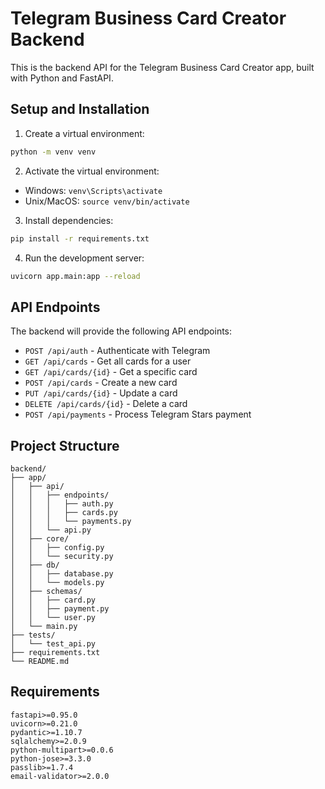 # Telegram Business Card Creator Backend

This is the backend API for the Telegram Business Card Creator app, built with Python and FastAPI.

## Setup and Installation

1. Create a virtual environment:
```bash
python -m venv venv
```

2. Activate the virtual environment:
- Windows: `venv\Scripts\activate`
- Unix/MacOS: `source venv/bin/activate`

3. Install dependencies:
```bash
pip install -r requirements.txt
```

4. Run the development server:
```bash
uvicorn app.main:app --reload
```

## API Endpoints

The backend will provide the following API endpoints:

- `POST /api/auth` - Authenticate with Telegram
- `GET /api/cards` - Get all cards for a user
- `GET /api/cards/{id}` - Get a specific card
- `POST /api/cards` - Create a new card
- `PUT /api/cards/{id}` - Update a card
- `DELETE /api/cards/{id}` - Delete a card
- `POST /api/payments` - Process Telegram Stars payment

## Project Structure

```
backend/
├── app/
│   ├── api/
│   │   ├── endpoints/
│   │   │   ├── auth.py
│   │   │   ├── cards.py
│   │   │   └── payments.py
│   │   └── api.py
│   ├── core/
│   │   ├── config.py
│   │   └── security.py
│   ├── db/
│   │   ├── database.py
│   │   └── models.py
│   ├── schemas/
│   │   ├── card.py
│   │   ├── payment.py
│   │   └── user.py
│   └── main.py
├── tests/
│   └── test_api.py
├── requirements.txt
└── README.md
```

## Requirements

```
fastapi>=0.95.0
uvicorn>=0.21.0
pydantic>=1.10.7
sqlalchemy>=2.0.9
python-multipart>=0.0.6
python-jose>=3.3.0
passlib>=1.7.4
email-validator>=2.0.0
``` 